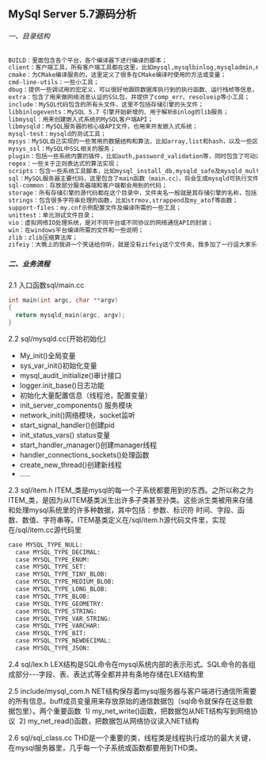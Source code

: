 ## MySql Server 5.7源码分析

###### 一、目录结构

```html
BUILD：里面包含各个平台，各个编译器下进行编译的脚本；
client：客户端工具，所有客户端工具都在这里，比如mysql,mysqlbinlog,mysqladmin,mysqldump等；
cmake：为CMake编译服务的，这里定义了很多在CMake编译时使用的方法或变量；
cmd-line-utils：一些小工具；
dbug：提供一些调试用的宏定义，可以很好地跟踪数据库执行到的执行函数、运行栈桢等信息，可以定位一些问题；
extra：包含了用来做网络消息认证的SSL包，并提供了comp_err、resolveip等小工具；
include：MySQL代码包含的所有头文件，这里不包括存储引擎的头文件；
libbinlogevents：MySQL 5.7 引擎开始新增的、用于解析Binlog的lib服务；
libmysql：用来创建嵌入式系统的MySQL客户端API；
libmysqld：MySQL服务器的核心级API文件，也用来开发嵌入式系统；
mysql-test：mysqld的测试工具；
mysys：MySQL自己实现的一些常用的数据结构和算法，比如array,list和hash，以及一些区分不同底层操作系统平台的函数封装，比如my_file,my_fopen等函数，这一类型的函数都以my开头；
mysys_ssl：MySQL中SSL相关的服务；
plugin：包括一些系统内置的插件，比如auth,password_validation等，同时包含了可动态载入的插件，比如fulltext,semisync等；
regex：一些关于正则表达式的算法实现；
scripts：包含一些系统工具脚本，比如mysql_install_db,mysqld_safe及mysqld_multi等；
sql：MySQL服务器主要代码，这里包含了main函数（main.cc），将会生成mysqld可执行文件；
sql-common：存放部分服务器端和客户端都会用到的代码；
storage：所有存储引擎的源代码都在这个目录中，文件夹名一般就是其存储引擎的名称，包括innobase,myisam,blackhole,ndb及perfschema等；
strings：包含很多字符串处理的函数，比如strmov,strappend及my_atof等函数；
support-files：my.cnf示例配置文件及编译所需的一些工具；
unittest：单元测试文件目录；
vio：虚拟网络IO处理系统，是对不同平台或不同协议的网络通信API的封装；
win：在windows平台编译所需的文件和一些说明；
zlib：zlib压缩算法库；
zifeiy：大晚上的我讲一个笑话给你听，就是没有zifeiy这个文件夹，我多加了一行逗大家乐一下然后就去睡觉了，晚安～
```



##### 二、业务流程

2.1 入口函数sql/main.cc
```c++
int main(int argc, char **argv)
{
  return mysqld_main(argc, argv);
}
```

2.2 sql/mysqld.cc(开始初始化)
- My_init()全局变量
- sys_var_init()初始化变量
- mysql_audit_initialize()审计接口
- logger.init_base()日志功能
- 初始化大量配置信息（线程池，配置变量）
- init_server_components() 服务模块
- network_init()网络模块，socket监听
- start_signal_handler()创建pid
- init_status_vars() status变量
- start_handler_manager()创建manager线程
- handler_connections_sockets()处理函数
- create_new_thread()创建新线程
- .....


2.3 sql/item.h
ITEM_类是mysql的每一个子系统都要用到的东西。之所以称之为ITEM_类，是因为从ITEM基类派生出许多子类甚至孙类。这些派生类被用来存储和处理mysql系统里的许多种数据，其中包括：参数、标识符
时间、字段、函数、数值、字符串等。ITEM基类定义在/sql/item.h源代码文件里，实现在/sql/item.cc源代码里
```html
case MYSQL_TYPE_NULL:
  case MYSQL_TYPE_DECIMAL:
  case MYSQL_TYPE_ENUM:
  case MYSQL_TYPE_SET:
  case MYSQL_TYPE_TINY_BLOB:
  case MYSQL_TYPE_MEDIUM_BLOB:
  case MYSQL_TYPE_LONG_BLOB:
  case MYSQL_TYPE_BLOB:
  case MYSQL_TYPE_GEOMETRY:
  case MYSQL_TYPE_STRING:
  case MYSQL_TYPE_VAR_STRING:
  case MYSQL_TYPE_VARCHAR:
  case MYSQL_TYPE_BIT:
  case MYSQL_TYPE_NEWDECIMAL:
  case MYSQL_TYPE_JSON:
```

2.4 sql/lex.h
LEX结构是SQL命令在mysql系统内部的表示形式。SQL命令的各组成部分---字段、表、表达式等全都井井有条地存储在LEX结构里

2.5 include/mysql_com.h
NET结构保存着mysql服务器与客户端进行通信所需要的所有信息。buff成员变量用来存放原始的通信数据包（sql命令就保存在这些数据包里）。两个重要函数
 1) my_net_write()函数，把数据包从NET结构写到网络协议
 2) my_net_read()函数，把数据包从网络协议读入NET结构


2.6 sql/sql_class.cc
THD是一个重要的类，线程类是线程执行成功的最大关键，在mysql服务器里，几乎每一个子系统或函数都要用到THD类。





